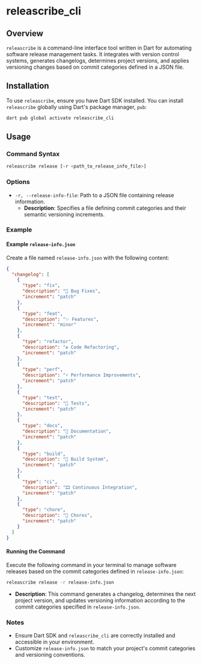 # releascribe_cli

## Overview

`releascribe` is a command-line interface tool written in Dart for automating software release management tasks. It integrates with version control systems, generates changelogs, determines project versions, and applies versioning changes based on commit categories defined in a JSON file.

## Installation

To use `releascribe`, ensure you have Dart SDK installed. You can install `releascribe` globally using Dart's package manager, `pub`:

```sh
dart pub global activate releascribe_cli
```

## Usage

### Command Syntax

```sh
releascribe release [-r <path_to_release_info_file>]
```

### Options

- `-r, --release-info-file`: Path to a JSON file containing release information.
  - **Description**: Specifies a file defining commit categories and their semantic versioning increments.

### Example

#### Example `release-info.json`

Create a file named `release-info.json` with the following content:

```json
{
  "changelog": [
    {
      "type": "fix",
      "description": "🐛 Bug Fixes",
      "increment": "patch"
    },
    {
      "type": "feat",
      "description": "✨ Features",
      "increment": "minor"
    },
    {
      "type": "refactor",
      "description": "♻️ Code Refactoring",
      "increment": "patch"
    },
    {
      "type": "perf",
      "description": "⚡️ Performance Improvements",
      "increment": "patch"
    },
    {
      "type": "test",
      "description": "🧪 Tests",
      "increment": "patch"
    },
    {
      "type": "docs",
      "description": "📝 Documentation",
      "increment": "patch"
    },
    {
      "type": "build",
      "description": "🧱 Build System",
      "increment": "patch"
    },
    {
      "type": "ci",
      "description": "🎞️ Continuous Integration",
      "increment": "patch"
    },
    {
      "type": "chore",
      "description": "🧹 Chores",
      "increment": "patch"
    }
  ]
}
```

#### Running the Command

Execute the following command in your terminal to manage software releases based on the commit categories defined in `release-info.json`:

```sh
releascribe release -r release-info.json
```

- **Description**: This command generates a changelog, determines the next project version, and updates versioning information according to the commit categories specified in `release-info.json`.

### Notes

- Ensure Dart SDK and `releascribe_cli` are correctly installed and accessible in your environment.
- Customize `release-info.json` to match your project's commit categories and versioning conventions.